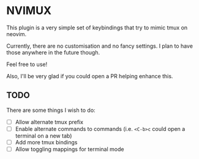 NVIMUX
======

This plugin is a very simple set of keybindings that try to mimic tmux on neovim.

Currently, there are no customisation and no fancy settings. I plan to have those anywhere in the future though.

Feel free to use!

Also, I'll be very glad if you could open a PR helping enhance this.

TODO
----

There are some things I wish to do:

-[ ] Allow alternate tmux prefix
-[ ] Enable alternate commands to commands (i.e. `<C-b>c` could open a terminal on a new tab)
-[ ] Add more tmux bindings
-[ ] Allow toggling mappings for terminal mode

